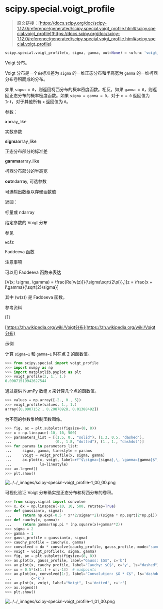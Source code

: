 # scipy.special.voigt_profile

> 原文链接：[https://docs.scipy.org/doc/scipy-1.12.0/reference/generated/scipy.special.voigt_profile.html#scipy.special.voigt_profile](https://docs.scipy.org/doc/scipy-1.12.0/reference/generated/scipy.special.voigt_profile.html#scipy.special.voigt_profile)

```py
scipy.special.voigt_profile(x, sigma, gamma, out=None) = <ufunc 'voigt_profile'>
```

Voigt 分布。

Voigt 分布是一个由标准差为 `sigma` 的一维正态分布和半高宽为 `gamma` 的一维柯西分布卷积而成的分布。

如果 `sigma = 0`，则返回柯西分布的概率密度函数。相反，如果 `gamma = 0`，则返回正态分布的概率密度函数。如果 `sigma = gamma = 0`，对于 `x = 0` 返回值为 `Inf`，对于其他所有 `x` 返回值为 `0`。

参数：

**x**array_like

实数参数

**sigma**array_like

正态分布部分的标准差

**gamma**array_like

柯西分布部分的半高宽

**out**ndarray, 可选参数

可选输出数组以存储函数值

返回：

标量或 ndarray

给定参数的 Voigt 分布

参见

[`wofz`](scipy.special.wofz.html#scipy.special.wofz "scipy.special.wofz")

Faddeeva 函数

注意事项

可以用 Faddeeva 函数来表达

\[V(x; \sigma, \gamma) = \frac{Re[w(z)]}{\sigma\sqrt{2\pi}},\]\[z = \frac{x + i\gamma}{\sqrt{2}\sigma}\]

其中 \(w(z)\) 是 Faddeeva 函数。

参考资料

[1]

[https://zh.wikipedia.org/wiki/Voigt分布](https://zh.wikipedia.org/wiki/Voigt分布)

示例

计算 `sigma=1` 和 `gamma=1` 时在点 2 的函数值。

```py
>>> from scipy.special import voigt_profile
>>> import numpy as np
>>> import matplotlib.pyplot as plt
>>> voigt_profile(2, 1., 1.)
0.09071519942627544 
```

通过提供 NumPy 数组 *x* 来计算几个点的函数值。

```py
>>> values = np.array([-2., 0., 5])
>>> voigt_profile(values, 1., 1.)
array([0.0907152 , 0.20870928, 0.01388492]) 
```

为不同的参数集绘制函数图像。

```py
>>> fig, ax = plt.subplots(figsize=(8, 8))
>>> x = np.linspace(-10, 10, 500)
>>> parameters_list = [(1.5, 0., "solid"), (1.3, 0.5, "dashed"),
...                    (0., 1.8, "dotted"), (1., 1., "dashdot")]
>>> for params in parameters_list:
...     sigma, gamma, linestyle = params
...     voigt = voigt_profile(x, sigma, gamma)
...     ax.plot(x, voigt, label=rf"$\sigma={sigma},\, \gamma={gamma}$",
...             ls=linestyle)
>>> ax.legend()
>>> plt.show() 
```

![../../_images/scipy-special-voigt_profile-1_00_00.png](../Images/317118bd29c09f7b65c7775da1b2f8b1.png)

可视化验证 Voigt 分布确实是正态分布和柯西分布的卷积。

```py
>>> from scipy.signal import convolve
>>> x, dx = np.linspace(-10, 10, 500, retstep=True)
>>> def gaussian(x, sigma):
...     return np.exp(-0.5 * x**2/sigma**2)/(sigma * np.sqrt(2*np.pi))
>>> def cauchy(x, gamma):
...     return gamma/(np.pi * (np.square(x)+gamma**2))
>>> sigma = 2
>>> gamma = 1
>>> gauss_profile = gaussian(x, sigma)
>>> cauchy_profile = cauchy(x, gamma)
>>> convolved = dx * convolve(cauchy_profile, gauss_profile, mode="same")
>>> voigt = voigt_profile(x, sigma, gamma)
>>> fig, ax = plt.subplots(figsize=(8, 8))
>>> ax.plot(x, gauss_profile, label="Gauss: $G$", c='b')
>>> ax.plot(x, cauchy_profile, label="Cauchy: $C$", c='y', ls="dashed")
>>> xx = 0.5*(x[1:] + x[:-1])  # midpoints
>>> ax.plot(xx, convolved[1:], label="Convolution: $G * C$", ls='dashdot',
...         c='k')
>>> ax.plot(x, voigt, label="Voigt", ls='dotted', c='r')
>>> ax.legend()
>>> plt.show() 
```

![../../_images/scipy-special-voigt_profile-1_01_00.png](../Images/e2ada6785560d40ebbea436ef5b5aaa7.png)
